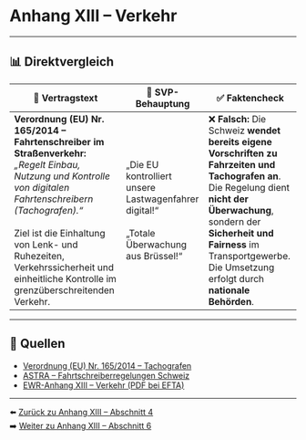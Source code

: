 # Anhang XIII – Verkehr

---

## 📊 Direktvergleich

| 📜 **Vertragstext** | 🧨 **SVP-Behauptung** | ✅ **Faktencheck** |
|---------------------|-----------------------|--------------------|
| **Verordnung (EU) Nr. 165/2014 – Fahrtenschreiber im Straßenverkehr:** _„Regelt Einbau, Nutzung und Kontrolle von digitalen Fahrtenschreibern (Tachografen).“_ <br><br> Ziel ist die Einhaltung von Lenk- und Ruhezeiten, Verkehrssicherheit und einheitliche Kontrolle im grenzüberschreitenden Verkehr. | „Die EU kontrolliert unsere Lastwagenfahrer digital!“ <br><br> „Totale Überwachung aus Brüssel!“ | ❌ **Falsch:** Die Schweiz **wendet bereits eigene Vorschriften zu Fahrzeiten und Tachografen an**. <br> Die Regelung dient **nicht der Überwachung**, sondern der **Sicherheit und Fairness** im Transportgewerbe. <br> Die Umsetzung erfolgt durch **nationale Behörden**. |

---

## 🔗 Quellen

- [Verordnung (EU) Nr. 165/2014 – Tachografen](https://eur-lex.europa.eu/legal-content/DE/TXT/?uri=CELEX:32014R0165)
- [ASTRA – Fahrtschreiberregelungen Schweiz](https://www.astra.admin.ch/)
- [EWR-Anhang XIII – Verkehr (PDF bei EFTA)](https://www.efta.int/media/documents/legal-texts/eea/annexes-to-the-agreement/Annex-XIII.pdf)

---

⬅️ [Zurück zu Anhang XIII – Abschnitt 4](anhang_XIII_abschnitt_4.md)  
➡️ [Weiter zu Anhang XIII – Abschnitt 6](anhang_XIII_abschnitt_6.md)
